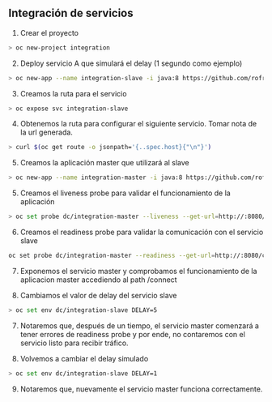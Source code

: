 ## Integración de servicios

1. Crear el proyecto

```sh
> oc new-project integration
```

2. Deploy servicio A que simulará el delay (1 segundo como ejemplo)

```sh
> oc new-app --name integration-slave -i java:8 https://github.com/rofrba/examples-openshift --context-dir health-check/delay -e DELAY=1
```

3. Creamos la ruta para el servicio
```sh
> oc expose svc integration-slave
```

4. Obtenemos la ruta para configurar el siguiente servicio. Tomar nota de la url generada.
```sh
> curl $(oc get route -o jsonpath='{..spec.host}{"\n"}')
```

5. Creamos la aplicación master que utilizará al slave
```sh
> oc new-app --name integration-master -i java:8 https://github.com/rofrba/examples-openshift --context-dir health-check/service-a -e SERVICE_B_URL=<url_paso_4>
```

5. Creamos el liveness probe para validar el funcionamiento de la aplicación
```sh
> oc set probe dc/integration-master --liveness --get-url=http://:8080/ --initial-delay-seconds=2 --timeout-seconds=2
```
6. Creamos el readiness probe para validar la comunicación con el servicio slave
```sh
oc set probe dc/integration-master --readiness --get-url=http://:8080/connect --initial-delay-seconds=2 --timeout-seconds=2
```

7. Exponemos el servicio master y comprobamos el funcionamiento de la aplicacion master accediendo al path /connect

6. Cambiamos el valor de delay del servicio slave
```sh
> oc set env dc/integration-slave DELAY=5
```
7. Notaremos que, después de un tiempo, el servicio master comenzará a tener errores de readiness probe y por ende, no contaremos con el servicio listo para recibir tráfico.

8. Volvemos a cambiar el delay simulado
```sh
> oc set env dc/integration-slave DELAY=1
```

9. Notaremos que, nuevamente el servicio master funciona correctamente.

